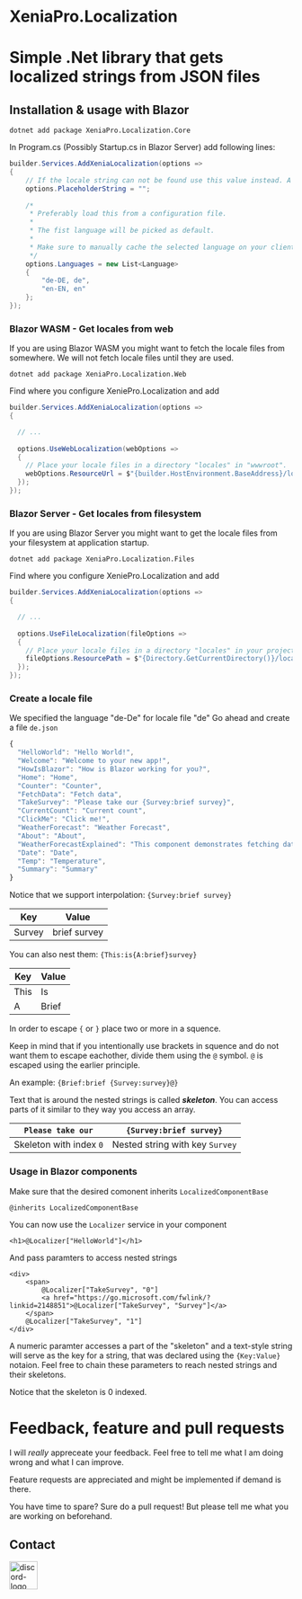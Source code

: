 # XeniaPro.Localization

# Simple .Net library that gets localized strings from JSON files

## Installation & usage with Blazor
    
    dotnet add package XeniaPro.Localization.Core

In Program.cs (Possibly Startup.cs in Blazor Server) add following lines:
```csharp
builder.Services.AddXeniaLocalization(options =>
{
    // If the locale string can not be found use this value instead. A "." would pass the key through.
    options.PlaceholderString = "";
    
    /*
     * Preferably load this from a configuration file.
     * 
     * The fist language will be picked as default.
     *
     * Make sure to manually cache the selected language on your client.
     */
    options.Languages = new List<Language>
    {
        "de-DE, de",
        "en-EN, en"
    };
});
```

### Blazor WASM - Get locales from web

If you are using Blazor WASM you might want to fetch the locale files from somewhere. We will not fetch locale files until they are used.

    dotnet add package XeniaPro.Localization.Web
    
Find where you configure XeniePro.Localization and add
```csharp
builder.Services.AddXeniaLocalization(options =>
{

  // ...
        
  options.UseWebLocalization(webOptions =>
  {
    // Place your locale files in a directory "locales" in "wwwroot".
    webOptions.ResourceUrl = $"{builder.HostEnvironment.BaseAddress}/locales/";
  });
});
```

### Blazor Server - Get locales from filesystem

If you are using Blazor Server you might want to get the locale files from your filesystem at application startup.

    dotnet add package XeniaPro.Localization.Files
    
Find where you configure XeniePro.Localization and add
```csharp
builder.Services.AddXeniaLocalization(options =>
{

  // ...
        
  options.UseFileLocalization(fileOptions =>
  {
    // Place your locale files in a directory "locales" in your project root.
    fileOptions.ResourcePath = $"{Directory.GetCurrentDirectory()}/locales/";
  });
});
```
                  
### Create a locale file

We specified the language "de-De" for locale file "de"
Go ahead and create a file `de.json`

```javascript
{
  "HelloWorld": "Hello World!",
  "Welcome": "Welcome to your new app!",
  "HowIsBlazor": "How is Blazor working for you?",
  "Home": "Home",
  "Counter": "Counter",
  "FetchData": "Fetch data",
  "TakeSurvey": "Please take our {Survey:brief survey}",
  "CurrentCount": "Current count",
  "ClickMe": "Click me!",
  "WeatherForecast": "Weather Forecast",
  "About": "About",
  "WeatherForecastExplained": "This component demonstrates fetching data from the server.",
  "Date": "Date",
  "Temp": "Temperature",
  "Summary": "Summary"
}
```

Notice that we support interpolation: `{Survey:brief survey}`

| Key   | Value           |
| ----- | --------------- |
|Survey |brief survey     |

You can also nest them: ``{This:is{A:brief}survey}``

| Key | Value |
| --- | ----- |
|This |Is     |
|A    |Brief  |

In order to escape `{` or `}` place two or more in a squence.

Keep in mind that if you intentionally use brackets in squence and do not want them to escape eachother, divide them using the `@` symbol. `@` is escaped using the earlier principle.

An example: `{Brief:brief {Survey:survey}@}`

Text that is around the nested strings is called ***skeleton***. You can access parts of it similar to they way you access an array.

| `Please take our`       | `{Survey:brief survey}`          |
| ----------------------- | -------------------------------- |
| Skeleton with index `0` | Nested string with key `Survey`  |

### Usage in Blazor components

Make sure that the desired comonent inherits `LocalizedComponentBase`
```razor
@inherits LocalizedComponentBase
```

You can now use the `Localizer` service in your component
```razor
<h1>@Localizer["HelloWorld"]</h1>
```
And pass paramters to access nested strings
```razor
<div>
    <span>
        @Localizer["TakeSurvey", "0"]
        <a href="https://go.microsoft.com/fwlink/?linkid=2148851">@Localizer["TakeSurvey", "Survey"]</a>
    </span>
    @Localizer["TakeSurvey", "1"]
</div>
```
A numeric paramter accesses a part of the "skeleton" and a text-style string will serve as the key for a string, that was declared using the `{Key:Value}` notaion. Feel free to chain these parameters to reach nested strings and their skeletons.

Notice that the skeleton is 0 indexed.

# Feedback, feature and pull requests

I will *really* appreceate your feedback. Feel free to tell me what I am doing wrong and what I can improve.

Feature requests are appreciated and might be implemented if demand is there.

You have time to spare? Sure do a pull request! But please tell me what you are working on beforehand.

## Contact
<a href="https://discordapp.com/users/764794958955544586/" title="arthursky#9413">
    <img src="https://brandslogos.com/wp-content/uploads/thumbs/discord-logo-vector.svg" alt="discord-logo" width="50"/>
</a>
